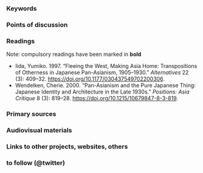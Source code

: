 ### Keywords


### Points of discussion


### Readings
Note: compulsory readings have been marked in **bold**

* Iida, Yumiko. 1997. “Fleeing the West, Making Asia Home: Transpositions of Otherness in Japanese Pan-Asianism, 1905–1930.” *Alternatives* 22 (3): 409–32. https://doi.org/10.1177/030437549702200306.
* Wendelken, Cherie. 2000. “Pan-Asianism and the Pure Japanese Thing: Japanese Identity and Architecture in the Late 1930s.” *Positions: Asia Critique* 8 (3): 819–28. https://doi.org/10.1215/10679847-8-3-819.

### Primary sources


### Audiovisual materials


### Links to other projects, websites, others


### to follow (@twitter)

